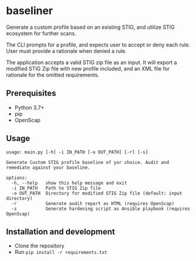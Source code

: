 # baseliner

Generate a custom profile based on an existing STIG, and utilize STIG ecosystem for further scans.

The CLI prompts for a profile, and expects user to accept or deny each rule. User must provide a rationale when denied a rule.

The application accepts a valid STIG zip file as an input. It will export a modified STIG Zip file with new profile included, and an XML file for rationale for the omitted requirements.

## Prerequisites 

- Python 3.7+
- pip
- OpenScap

## Usage

```shell
usage: main.py [-h] -i IN_PATH [-o OUT_PATH] [-r] [-s]

Generate Custom STIG profile baseline of yor choice. Audit and remediate against your baseline.

options:
  -h, --help   show this help message and exit
  -i IN_PATH   Path to STIG Zip file
  -o OUT_PATH  Directory for modified STIG Zip file (default: input directory)
  -r           Generate audit report as HTML (requires OpenScap)
  -s           Generate hardening script as Ansible playbook (requires OpenScap)
```

## Installation and development

- Clone the repository
- Run `pip install -r requirements.txt`

